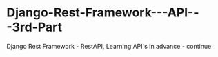 # Django-Rest-Framework---API---3rd-Part
Django Rest Framework - RestAPI, Learning API's in advance - continue 
